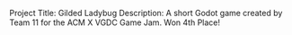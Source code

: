 Project Title: Gilded Ladybug
Description: A short Godot game created by Team 11 for the ACM X VGDC Game Jam. Won 4th Place!
